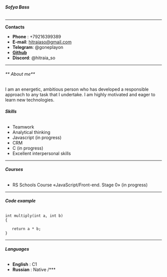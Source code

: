 ###### **Sofya Bass**
***
 **Contacts**
* **Phone** : +79216399389
* **E-mail**: hitraiaso@gmail.com
* **Telegram**: @goneplayon
* **[Github](https://github.com/hitraiaso)**
* **Discord**: @hitraia_so
* ***
###### ** About me**
I am an energetic, ambitious person who has developed a responsible approach to any task that I undertake. I am highly motivated and eager to learn new technologies.
###### **Skills**
* Teamwork
* Analytical thinking
* Javascript (in progress)
* CRM
* C (in progress)
* Excellent interpersonal skills
* ****
###### **Courses**
* RS Schools Course «JavaScript/Front-end. Stage 0» (in progress)
****
###### **Code example**
```
int multiply(int a, int b)
{

   return a * b;
}
```
***
###### **Languages**
* **English** : C1
* **Russian** : Native
/*** 
